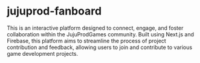 # jujuprod-fanboard
This is an interactive platform designed to connect, engage, and foster collaboration within the JujuProdGames community. Built using Next.js and Firebase, this platform aims to streamline the process of project contribution and feedback, allowing users to join and contribute to various game development projects.
